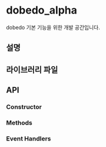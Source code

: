 # dobedo_alpha
dobedo 기본 기능을 위한 개발 공간입니다.

## 설명

## 라이브러리 파일

## API

### Constructor

### Methods

### Event Handlers

